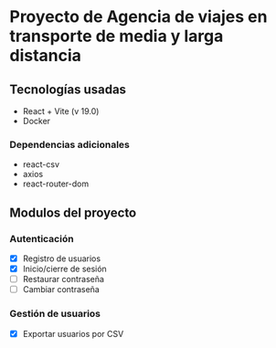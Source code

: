# Proyecto de Agencia de viajes en transporte de media y larga distancia

## Tecnologías usadas
* React + Vite (v 19.0)
* Docker

### Dependencias adicionales
* react-csv
* axios
* react-router-dom

## Modulos del proyecto
### Autenticación
- [x] Registro de usuarios
- [x] Inicio/cierre de sesión
- [ ] Restaurar contraseña
- [ ] Cambiar contraseña

### Gestión de usuarios
- [x] Exportar usuarios por CSV